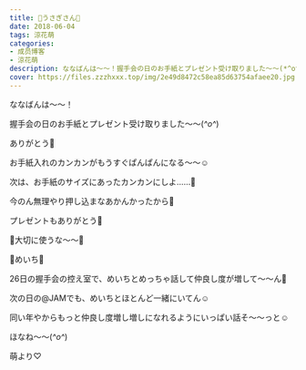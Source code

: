 ```yaml
---
title: 🐰うさぎさん🐰
date: 2018-06-04
tags: 涼花萌
categories: 
- 成员博客
- 涼花萌
description: ななばんは〜〜！握手会の日のお手紙とプレゼント受け取りました〜〜(*^o^*)ありがとう💓お手紙入れのカンカンがもうすぐぱんぱんになる〜〜☺️次は、お手紙...
cover: https://files.zzzhxxx.top/img/2e49d8472c58ea85d63754afaee20.jpg 
---
```







ななばんは〜〜！





握手会の日のお手紙とプレゼント受け取りました〜〜(*^o^*)



ありがとう💓





お手紙入れのカンカンがもうすぐぱんぱんになる〜〜☺️




次は、お手紙のサイズにあったカンカンにしよ……🙈



今のん無理やり押し込まなあかんかったから🙈







プレゼントもありがとう💓




🌸大切に使うな〜〜🐥









🐰めいち🐰








26日の握手会の控え室で、めいちとめっちゃ話して仲良し度が増して〜〜ん🐰




次の日の@JAMでも、めいちとほとんど一緒にいてん☺️





同い年やからもっと仲良し度増し増しになれるようにいっぱい話そ〜〜っと☺️








ほなね〜〜(*^o^*)





萌より♡


